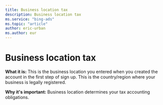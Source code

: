 ```yaml
---
title: Business location tax
description: Business location tax
ms.service: "bing-ads"
ms.topic: "article"
author: eric-urban
ms.author: eur
---
```


# Business location tax

**What it is:**  This is the business location you entered when you created the account in the first step of sign up. This is the country/region where your business is legally registered.

**Why it's important:**  Business location determines your tax accounting obligations.


